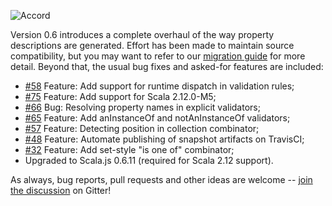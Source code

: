 ![Accord](https://raw.githubusercontent.com/wix/accord/master/assets/accord-logo-light.png?raw=1)

Version 0.6 introduces a complete overhaul of the way property descriptions are generated. Effort has been made to maintain source compatibility, but you may want to refer to our [migration guide](http://wix.github.io/accord/migration-guide.html) for more detail. Beyond that, the usual bug fixes and asked-for features are included:

* [#58](https://github.com/wix/accord/issues/58) Feature: Add support for runtime dispatch in validation rules;
* [#75](https://github.com/wix/accord/issues/69) Feature: Add support for Scala 2.12.0-M5;
* [#66](https://github.com/wix/accord/issues/66) Bug: Resolving property names in explicit validators;
* [#65](https://github.com/wix/accord/issues/65) Feature: Add anInstanceOf and notAnInstanceOf validators;
* [#57](https://github.com/wix/accord/issues/57) Feature: Detecting position in collection combinator;
* [#48](https://github.com/wix/accord/issues/48) Feature: Automate publishing of snapshot artifacts on TravisCI;
* [#32](https://github.com/wix/accord/issues/32) Feature: Add set-style "is one of" combinator;
* Upgraded to Scala.js 0.6.11 (required for Scala 2.12 support).

As always, bug reports, pull requests and other ideas are welcome -- [join the discussion](https://gitter.im/wix/accord?utm_source=share-link&utm_medium=link&utm_campaign=share-link) on Gitter!

